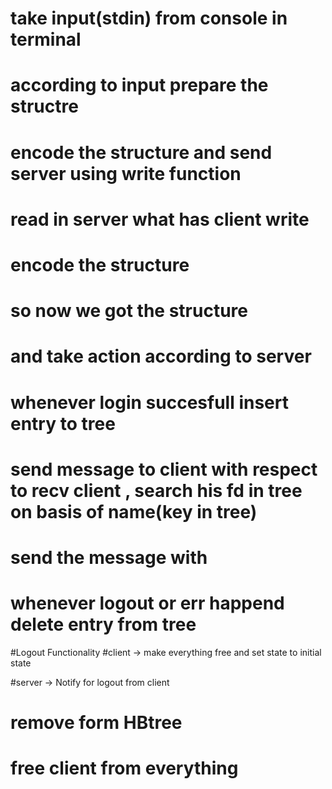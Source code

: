 # take input(stdin) from console in terminal
# according to input prepare the structre 
# encode the structure and send server using write function
# read in server what has client write
# encode the structure 
# so now we got the structure 
# and take action according to server
# whenever login succesfull insert entry to tree
# send message to client with respect to recv client , search his fd in tree on basis of name(key in tree)
# send the message with 
# whenever logout or err happend delete entry from tree


#Logout Functionality
#client -> make everything free and set state to initial state

#server -> Notify for logout from client
#          remove form HBtree
#          free client from everything 




